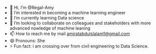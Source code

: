 - 👋 Hi, I’m @Regal-Amy
- 👀 I’m interested in becoming a machine learning engineer
- 🌱 I’m currently learning Data science
- 💞️ I’m looking to collaborate on colleagues and stakeholders with more advanced nowledge of machine leaning
- 📫 How to reach me by mail amiratabdulslalam1@gmail.com
- 😄 Pronouns: She
- ⚡ Fun fact: i am crossing over from civil engineering to Data Science.

<!---
Regal-Amy/Regal-Amy is a ✨ special ✨ repository because its `README.md` (this file) appears on your GitHub profile.
You can click the Preview link to take a look at your changes.
--->

